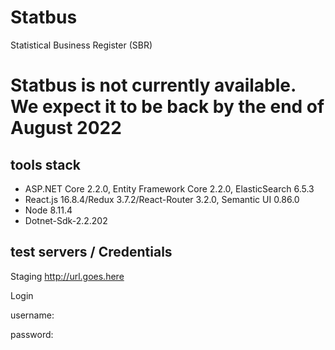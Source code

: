 # Statbus

Statistical Business Register (SBR)

# Statbus is not currently available. We expect it to be back by the end of August 2022

## tools stack

* ASP.NET Core 2.2.0, Entity Framework Core 2.2.0, ElasticSearch 6.5.3
* React.js 16.8.4/Redux 3.7.2/React-Router 3.2.0, Semantic UI 0.86.0
* Node 8.11.4
* Dotnet-Sdk-2.2.202

## test servers / Credentials

Staging
http://url.goes.here

Login

username:

password:

